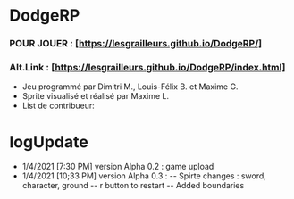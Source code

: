 # DodgeRP
### POUR JOUER : [https://lesgrailleurs.github.io/DodgeRP/]
### Alt.Link : [https://lesgrailleurs.github.io/DodgeRP/index.html]
- Jeu programmé par Dimitri M., Louis-Félix B. et Maxime G.
- Sprite visualisé et réalisé par Maxime L.
- List de contribueur:
# logUpdate
- 1/4/2021 [7:30 PM] version Alpha 0.2 :
game upload
- 1/4/2021 [10;33 PM] version Alpha 0.3 :
-- Spirte changes : sword, character, ground
-- r button to restart
-- Added boundaries
